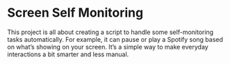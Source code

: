 # Screen Self Monitoring

This project is all about creating a script to handle some self-monitoring tasks automatically. For example, it can pause or play a Spotify song based on what’s showing on your screen. It’s a simple way to make everyday interactions a bit smarter and less manual.